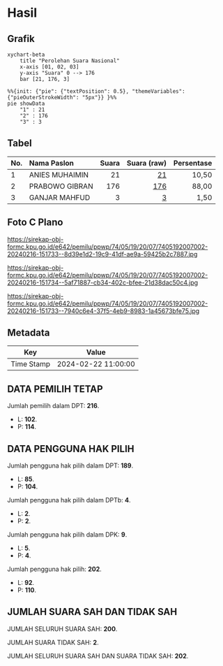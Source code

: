 # Hasil

## Grafik

```mermaid
xychart-beta
    title "Perolehan Suara Nasional"
    x-axis [01, 02, 03]
    y-axis "Suara" 0 --> 176
    bar [21, 176, 3]
```

```mermaid
%%{init: {"pie": {"textPosition": 0.5}, "themeVariables": {"pieOuterStrokeWidth": "5px"}} }%%
pie showData
    "1" : 21
    "2" : 176
    "3" : 3
```

## Tabel

| No. | Nama Paslon    | Suara | Suara (raw) | Persentase |
|:--- |:-------------- | -----:| -----------:| ----------:|
| 1   | ANIES MUHAIMIN | 21    | [21][p-1]   | 10,50      |
| 2   | PRABOWO GIBRAN | 176   | [176][p-2]  | 88,00      |
| 3   | GANJAR MAHFUD  | 3     | [3][p-3]    | 1,50       |


[p-1]: https://github.com/gigit-pemilu/pemilu-2024/blob/main/pilpres/hitung-suara/sub/74-sulawesi-tenggara/sub/05-konawe-selatan/sub/19-laeya/sub/2007-lerepako/sub/002-tps/sub/paslon-1.txt
[p-2]: https://github.com/gigit-pemilu/pemilu-2024/blob/main/pilpres/hitung-suara/sub/74-sulawesi-tenggara/sub/05-konawe-selatan/sub/19-laeya/sub/2007-lerepako/sub/002-tps/sub/paslon-2.txt
[p-3]: https://github.com/gigit-pemilu/pemilu-2024/blob/main/pilpres/hitung-suara/sub/74-sulawesi-tenggara/sub/05-konawe-selatan/sub/19-laeya/sub/2007-lerepako/sub/002-tps/sub/paslon-3.txt

## Foto C Plano

https://sirekap-obj-formc.kpu.go.id/e642/pemilu/ppwp/74/05/19/20/07/7405192007002-20240216-151733--8d39e1d2-19c9-41df-ae9a-59425b2c7887.jpg

https://sirekap-obj-formc.kpu.go.id/e642/pemilu/ppwp/74/05/19/20/07/7405192007002-20240216-151734--5af71887-cb34-402c-bfee-21d38dac50c4.jpg

https://sirekap-obj-formc.kpu.go.id/e642/pemilu/ppwp/74/05/19/20/07/7405192007002-20240216-151733--7940c6e4-37f5-4eb9-8983-1a45673bfe75.jpg


## Metadata

| Key        | Value               |
| ---------- | ------------------- |
| Time Stamp | 2024-02-22 11:00:00 |


## DATA PEMILIH TETAP

Jumlah pemilih dalam DPT: **216**.
 * L: **102**.
 * P: **114**.

## DATA PENGGUNA HAK PILIH

Jumlah pengguna hak pilih dalam DPT: **189**.
 * L: **85**.
 * P: **104**.

Jumlah pengguna hak pilih dalam DPTb: **4**.
 * L: **2**.
 * P: **2**.

Jumlah pengguna hak pilih dalam DPK: **9**.
 * L: **5**.
 * P: **4**.

Jumlah pengguna hak pilih: **202**.
 * L: **92**.
 * P: **110**.

## JUMLAH SUARA SAH DAN TIDAK SAH

JUMLAH SELURUH SUARA SAH: **200**.

JUMLAH SUARA TIDAK SAH: **2**.

JUMLAH SELURUH SUARA SAH DAN SUARA TIDAK SAH: **202**.


